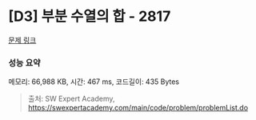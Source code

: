# [D3] 부분 수열의 합 - 2817 

[문제 링크](https://swexpertacademy.com/main/code/problem/problemDetail.do?contestProbId=AV7IzvG6EksDFAXB) 

### 성능 요약

메모리: 66,988 KB, 시간: 467 ms, 코드길이: 435 Bytes



> 출처: SW Expert Academy, https://swexpertacademy.com/main/code/problem/problemList.do